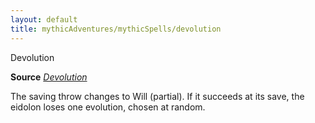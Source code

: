 ```yaml
---
layout: default
title: mythicAdventures/mythicSpells/devolution
---
```

Devolution

**Source** [_Devolution_](advanced/spells/devolution#_devolution)

The saving throw changes to Will (partial). If it succeeds at its save, the eidolon loses one evolution, chosen at random.

